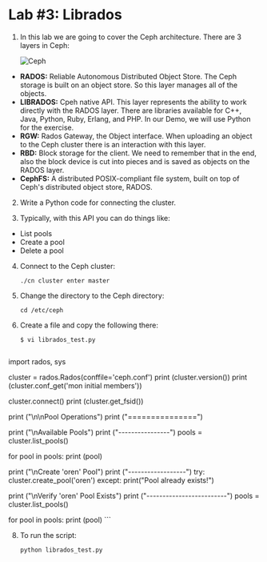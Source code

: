 # Lab #3: Librados

1. In this lab we are going to cover the Ceph architecture. There are 3 layers in Ceph:

    ![Ceph](https://raw.githubusercontent.com/avimorgm/k8s/master/images/blockStorage_orang23e_232320x242_0.png)

  - **RADOS:** Reliable Autonomous Distributed Object Store. The Ceph storage is built on an object store. So this layer manages all of the objects.
  - **LIBRADOS:** Cpeh native API. This layer represents the ability to work directly with the RADOS layer. There are libraries available for C++, Java, Python, Ruby, Erlang, and PHP. In our Demo, we will use Python for the exercise.
  - **RGW:** Rados Gateway, the Object interface. When uploading an object to the Ceph cluster there is an interaction with this layer.
  - **RBD:** Block storage for the client. We need to remember that in the end, also the block device is cut into pieces and is saved as objects on the RADOS layer.
  - **CephFS:** A distributed POSIX-compliant file system, built on top of Ceph's distributed object store, RADOS.
  
2. Write a Python code for connecting the cluster.

3. Typically, with this API you can do things like: 

  - List pools
  - Create a pool
  - Delete a pool
  
  4. Connect to the Ceph cluster:
  
      ```
      ./cn cluster enter master
      ```
      
5. Change the directory to the Ceph directory:

    ```
    cd /etc/ceph
    ```
    
6. Create a file and copy the following there:

    ```
    $ vi librados_test.py
    ```
    ```
 import rados, sys

cluster = rados.Rados(conffile='ceph.conf')
print (cluster.version())
print (cluster.conf_get('mon initial members'))

cluster.connect()
print (cluster.get_fsid())

print ("\n\nPool Operations")
print ("===============")

print ("\nAvailable Pools")
print ("----------------")
pools = cluster.list_pools()

for pool in pools:
        print (pool)

print ("\nCreate 'oren' Pool")
print ("------------------")
try:
  cluster.create_pool('oren')
except:
  print("Pool already exists!")

print ("\nVerify 'oren' Pool Exists")
print ("-------------------------")
pools = cluster.list_pools()

for pool in pools:
        print (pool)
    ```
    
8. To run the script:

    ```
    python librados_test.py
    ```
